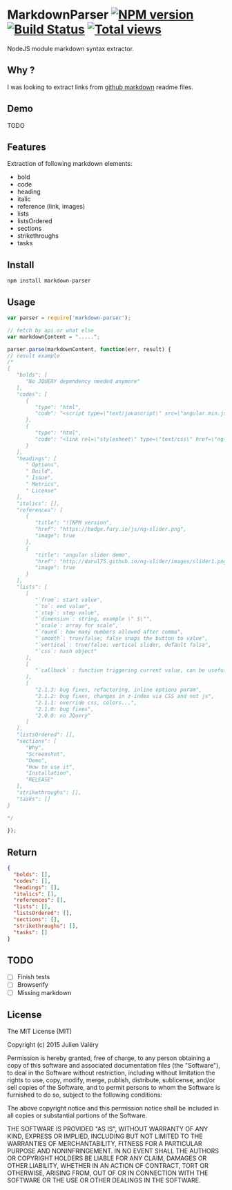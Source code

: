 # MarkdownParser [![NPM version](https://badge.fury.io/js/markdown-parser.png)](http://badge.fury.io/js/markdown-parser) [![Build Status](https://travis-ci.org/darul75/markdown-parser.png?branch=master)](https://travis-ci.org/darul75/markdown-parser) [![Total views](https://sourcegraph.com/api/repos/github.com/darul75/markdown-parser/counters/views.png)](https://sourcegraph.com/github.com/darul75/markdown-parser)

NodeJS module markdown syntax extractor.

## Why ?

I was looking to extract links from [github markdown](https://guides.github.com/features/mastering-markdown/) readme files.

## Demo

TODO

## Features

Extraction of following markdown elements:
- bold
- code
- heading
- italic
- reference (link, images)
- lists
- listsOrdered
- sections
- strikethroughs
- tasks

## Install

~~~
npm install markdown-parser
~~~

## Usage

```javascript
var parser = require('markdown-parser');

// fetch by api or what else
var markdownContent = ".....";

parser.parse(markdownContent, function(err, result) {
// result example
/*
{
   "bolds": [
      "No JQUERY dependency needed anymore"
   ],
   "codes": [
      {
         "type": "html",
         "code": "<script type=\"text/javascript\" src=\"angular.min.js\"></script>"
      },
      {
         "type": "html",
         "code": "<link rel=\"stylesheet\" type=\"text/css\" href=\"ng-slider.min.css\">"
      }
   ],
   "headings": [
      " Options",
      " Build",
      " Issue",
      " Metrics",
      " License"
   ],
   "italics": [],
   "references": [
      {
         "title": "![NPM version",
         "href": "https://badge.fury.io/js/ng-slider.png",
         "image": true
      },
      {
         "title": "angular slider demo",
         "href": "http://darul75.github.io/ng-slider/images/slider1.png \"angular slider demo screenshot\"",
         "image": true
      }
   ],
   "lists": [
      [
         "`from`: start value",
         "`to`: end value",
         "`step`: step value",
         "`dimension`: string, example \" $\"",
         "`scale`: array for scale",
         "`round`: how many numbers allowed after comma",
         "`smooth`: true/false; false snaps the button to value",
         "`vertical`: true/false; vertical slider, default false",
         "`css`: hash object"
      ],
      [
         "`callback` : function triggering current value, can be useful"
      ],
      [
         "2.1.3: bug fixes, refactoring, inline options param",
         "2.1.2: bug fixes, changes in z-index via CSS and not js",
         "2.1.1: override css, colors...",
         "2.1.0: bug fixes",
         "2.0.0: no JQuery"
      ]
   ],
   "listsOrdered": [],
   "sections": [
      "Why",
      "Screenshot",
      "Demo",
      "How to use it",
      "Installation",
      "RELEASE"
   ],
   "strikethroughs": [],
   "tasks": []
}

*/
  
});
```
    
## Return    
```json
{
  "bolds": [],
  "codes": [],
  "headings": [],
  "italics": [],
  "references": [],
  "lists": [],
  "listsOrdered": [],
  "sections": [],
  "strikethroughs": [],
  "tasks": []
}
```

## TODO
- [ ] Finish tests
- [ ] Browserify
- [ ] Missing markdown

## License

The MIT License (MIT)

Copyright (c) 2015 Julien Valéry

Permission is hereby granted, free of charge, to any person obtaining a copy
of this software and associated documentation files (the "Software"), to deal
in the Software without restriction, including without limitation the rights
to use, copy, modify, merge, publish, distribute, sublicense, and/or sell
copies of the Software, and to permit persons to whom the Software is
furnished to do so, subject to the following conditions:

The above copyright notice and this permission notice shall be included in
all copies or substantial portions of the Software.

THE SOFTWARE IS PROVIDED "AS IS", WITHOUT WARRANTY OF ANY KIND, EXPRESS OR
IMPLIED, INCLUDING BUT NOT LIMITED TO THE WARRANTIES OF MERCHANTABILITY,
FITNESS FOR A PARTICULAR PURPOSE AND NONINFRINGEMENT. IN NO EVENT SHALL THE
AUTHORS OR COPYRIGHT HOLDERS BE LIABLE FOR ANY CLAIM, DAMAGES OR OTHER
LIABILITY, WHETHER IN AN ACTION OF CONTRACT, TORT OR OTHERWISE, ARISING FROM,
OUT OF OR IN CONNECTION WITH THE SOFTWARE OR THE USE OR OTHER DEALINGS IN
THE SOFTWARE.
